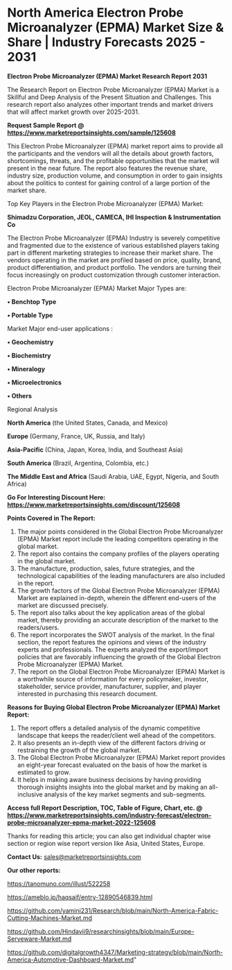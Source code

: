# North America Electron Probe Microanalyzer (EPMA) Market Size & Share | Industry Forecasts 2025 - 2031

<strong>Electron Probe Microanalyzer (EPMA) Market Research Report 2031</strong>

The Research Report on Electron Probe Microanalyzer (EPMA) Market is a Skillful and Deep Analysis of the Present Situation and Challenges. This research report also analyzes other important trends and market drivers that will affect market growth over 2025-2031.

<strong>Request Sample Report @ <a href=https://www.marketreportsinsights.com/sample/125608>https://www.marketreportsinsights.com/sample/125608</a></strong>

This Electron Probe Microanalyzer (EPMA) market report aims to provide all the participants and the vendors will all the details about growth factors, shortcomings, threats, and the profitable opportunities that the market will present in the near future. The report also features the revenue share, industry size, production volume, and consumption in order to gain insights about the politics to contest for gaining control of a large portion of the market share.

Top Key Players in the Electron Probe Microanalyzer (EPMA) Market:

<strong>Shimadzu Corporation, JEOL, CAMECA, IHI Inspection & Instrumentation Co</strong>

The Electron Probe Microanalyzer (EPMA) Industry is severely competitive and fragmented due to the existence of various established players taking part in different marketing strategies to increase their market share. The vendors operating in the market are profiled based on price, quality, brand, product differentiation, and product portfolio. The vendors are turning their focus increasingly on product customization through customer interaction.

Electron Probe Microanalyzer (EPMA) Market Major Types are:

<strong>• Benchtop Type

• Portable Type</strong>

Market Major end-user applications :

<strong>• Geochemistry

• Biochemistry

• Mineralogy

• Microelectronics

• Others</strong>

Regional Analysis

</u><strong><b>North America</b></strong> (the United States, Canada, and Mexico)

<strong><b>Europe </b></strong>(Germany, France, UK, Russia, and Italy)

<strong><b>Asia-Pacific</b></strong> (China, Japan, Korea, India, and Southeast Asia)

<strong><b>South America</b></strong> (Brazil, Argentina, Colombia, etc.)

<strong><b>The Middle East and Africa</b></strong> (Saudi Arabia, UAE, Egypt, Nigeria, and South Africa)

<strong>Go For Interesting Discount Here: <a href=https://www.marketreportsinsights.com/discount/125608>https://www.marketreportsinsights.com/discount/125608</a></strong>

<strong>Points Covered in The Report:</strong>
<ol>
  <li>The major points considered in the Global Electron Probe Microanalyzer (EPMA) Market report include the leading competitors operating in the global market.</li>
  <li>The report also contains the company profiles of the players operating in the global market.</li>
  <li>The manufacture, production, sales, future strategies, and the technological capabilities of the leading manufacturers are also included in the report.</li>
  <li>The growth factors of the Global Electron Probe Microanalyzer (EPMA) Market are explained in-depth, wherein the different end-users of the market are discussed precisely.</li>
  <li>The report also talks about the key application areas of the global market, thereby providing an accurate description of the market to the readers/users.</li>
  <li>The report incorporates the SWOT analysis of the market. In the final section, the report features the opinions and views of the industry experts and professionals. The experts analyzed the export/import policies that are favorably influencing the growth of the Global Electron Probe Microanalyzer (EPMA) Market.</li>
  <li>The report on the Global Electron Probe Microanalyzer (EPMA) Market is a worthwhile source of information for every policymaker, investor, stakeholder, service provider, manufacturer, supplier, and player interested in purchasing this research document.</li>
</ol>
<strong>Reasons for Buying Global Electron Probe Microanalyzer (EPMA) Market Report:</strong>

<ol>
  <li>The report offers a detailed analysis of the dynamic competitive landscape that keeps the reader/client well ahead of the competitors.</li>
  <li>It also presents an in-depth view of the different factors driving or restraining the growth of the global market.</li>
  <li>The Global Electron Probe Microanalyzer (EPMA) Market report provides an eight-year forecast evaluated on the basis of how the market is estimated to grow.</li>
  <li>It helps in making aware business decisions by having providing thorough insights insights into the global market and by making an all-inclusive analysis of the key market segments and sub-segments.</li>
</ol>
<strong>Access full Report Description, TOC, Table of Figure, Chart, etc. @ <a href=https://www.marketreportsinsights.com/industry-forecast/electron-probe-microanalyzer-epma-market-2022-125608>https://www.marketreportsinsights.com/industry-forecast/electron-probe-microanalyzer-epma-market-2022-125608</a></strong>


Thanks for reading this article; you can also get individual chapter wise section or region wise report version like Asia, United States, Europe.

<strong>Contact Us:</strong>
sales@marketreportsinsights.com

<strong>Our other reports:</strong>

<a href=https://tanomuno.com/illust/522258>https://tanomuno.com/illust/522258</a>

<a href=https://ameblo.jp/haqsaif/entry-12890546839.html>https://ameblo.jp/haqsaif/entry-12890546839.html</a>

<a href=https://github.com/yamini231/Research/blob/main/North-America-Fabric-Cutting-Machines-Market.md>https://github.com/yamini231/Research/blob/main/North-America-Fabric-Cutting-Machines-Market.md</a>

<a href=https://github.com/Hindavii9/researchinsights/blob/main/Europe-Serveware-Market.md>https://github.com/Hindavii9/researchinsights/blob/main/Europe-Serveware-Market.md</a>

<a href=https://github.com/digitalgrowth4347/Marketing-strategy/blob/main/North-America-Automotive-Dashboard-Market.md>https://github.com/digitalgrowth4347/Marketing-strategy/blob/main/North-America-Automotive-Dashboard-Market.md</a>"
